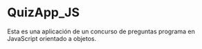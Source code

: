 # QuizApp_JS
Esta es una aplicación de un concurso de preguntas programa en JavaScript orientado a objetos.

